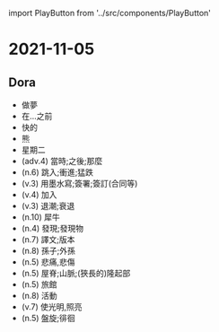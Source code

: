 import PlayButton from '../src/components/PlayButton'

# 2021-11-05

## Dora
- <PlayButton value="dream" /> 做夢
- <PlayButton value="before" /> 在…之前
- <PlayButton value="fast" /> 快的
- <PlayButton value="bear" /> 熊
- <PlayButton value="Tuesday" /> 星期二
- <PlayButton value="then" /> (adv.4) 當時;之後;那麼
- <PlayButton value="plunge" /> (n.6) 跳入;衝進;猛跌
- <PlayButton value="ink" /> (v.3) 用墨水寫;簽署;簽訂(合同等)
- <PlayButton value="join" /> (v.4) 加入
- <PlayButton value="ebb" /> (v.3) 退潮;衰退
- <PlayButton value="rhinoceros" /> (n.10) 犀牛
- <PlayButton value="find" /> (n.4) 發現;發現物
- <PlayButton value="version" /> (n.7) 譯文;版本
- <PlayButton value="grandson" /> (n.8) 孫子;外孫
- <PlayButton value="grief" /> (n.5) 悲痛,悲傷
- <PlayButton value="ridge" /> (n.5) 屋脊;山脈;(狹長的)隆起部
- <PlayButton value="hotel" /> (n.5) 旅館
- <PlayButton value="activity" /> (n.8) 活動
- <PlayButton value="lighten" /> (v.7) 使光明,照亮
- <PlayButton value="hover" /> (n.5) 盤旋;徘徊
